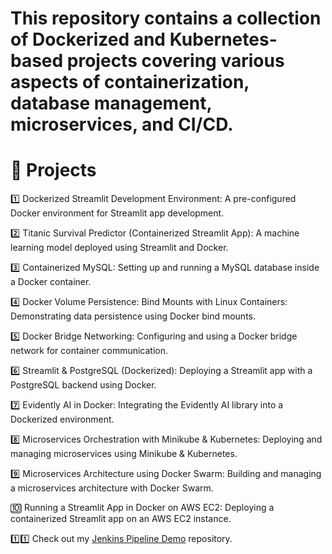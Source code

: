 # This repository contains a collection of Dockerized and Kubernetes-based projects covering various aspects of containerization, database management, microservices, and CI/CD.

# 📌 Projects

1️⃣ Dockerized Streamlit Development Environment:
A pre-configured Docker environment for Streamlit app development.

2️⃣ Titanic Survival Predictor (Containerized Streamlit App):
A machine learning model deployed using Streamlit and Docker.

3️⃣ Containerized MySQL:
Setting up and running a MySQL database inside a Docker container.

4️⃣ Docker Volume Persistence: Bind Mounts with Linux Containers:
Demonstrating data persistence using Docker bind mounts.

5️⃣ Docker Bridge Networking:
Configuring and using a Docker bridge network for container communication.

6️⃣ Streamlit & PostgreSQL (Dockerized):
Deploying a Streamlit app with a PostgreSQL backend using Docker.

7️⃣ Evidently AI in Docker:
Integrating the Evidently AI library into a Dockerized environment.

8️⃣ Microservices Orchestration with Minikube & Kubernetes:
Deploying and managing microservices using Minikube & Kubernetes.

9️⃣ Microservices Architecture using Docker Swarm:
Building and managing a microservices architecture with Docker Swarm.

🔟 Running a Streamlit App in Docker on AWS EC2:
Deploying a containerized Streamlit app on an AWS EC2 instance.

1️⃣1️⃣ Check out my [Jenkins Pipeline Demo](https://github.com/alveerraa/jenkins-pipeline-demo) repository.



